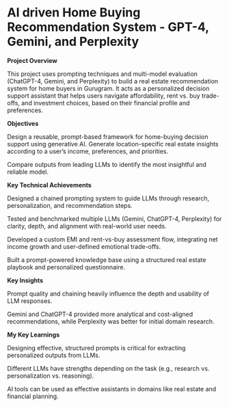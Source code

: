 # AI driven Home Buying Recommendation System - GPT-4, Gemini, and Perplexity


**Project Overview**




This project uses prompting techniques and multi-model evaluation (ChatGPT-4, Gemini, and Perplexity) to build a real estate recommendation system for home buyers in Gurugram. It acts as a personalized decision support assistant that helps users navigate affordability, rent vs. buy trade-offs, and investment choices, based on their financial profile and preferences.



**Objectives**




Design a reusable, prompt-based framework for home-buying decision support using generative AI.
Generate location-specific real estate insights according to a user’s income, preferences, and priorities.

Compare outputs from leading LLMs to identify the most insightful and reliable model.




**Key Technical Achievements**




Designed a chained prompting system to guide LLMs through research, personalization, and recommendation steps.

Tested and benchmarked multiple LLMs (Gemini, ChatGPT-4, Perplexity) for clarity, depth, and alignment with real-world user needs.

Developed a custom EMI and rent-vs-buy assessment flow, integrating net income growth and user-defined emotional trade-offs.

Built a prompt-powered knowledge base using a structured real estate playbook and personalized questionnaire.




**Key Insights**




Prompt quality and chaining heavily influence the depth and usability of LLM responses.

Gemini and ChatGPT-4 provided more analytical and cost-aligned recommendations, while Perplexity was better for initial domain research.



**My Key Learnings**



Designing effective, structured prompts is critical for extracting personalized outputs from LLMs.

Different LLMs have strengths depending on the task (e.g., research vs. personalization vs. reasoning).

AI tools can be used as effective assistants in domains like real estate and financial planning.



